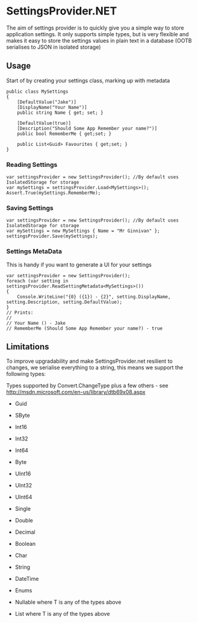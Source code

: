 # SettingsProvider.NET
The aim of settings provider is to quickly give you a simple way to store application settings. It only supports simple types, but is very flexible and makes it easy to store the settings values in plain text in a database (OOTB serialises to JSON in isolated storage)  

## Usage

Start of by creating your settings class, marking up with metadata

    public class MySettings
    {
        [DefaultValue("Jake")]
        [DisplayName("Your Name")]
        public string Name { get; set; }

        [DefaultValue(true)]
        [Description("Should Some App Remember your name?")]
        public bool RememberMe { get;set; }
		
		public List<Guid> Favourites { get;set; }
    }

### Reading Settings

    var settingsProvider = new SettingsProvider(); //By default uses IsolatedStorage for storage
    var mySettings = settingsProvider.Load<MySettings>();
    Assert.True(mySettings.RememberMe); 

### Saving Settings

    var settingsProvider = new SettingsProvider(); //By default uses IsolatedStorage for storage
    var mySettings = new MySettings { Name = "Mr Ginnivan" };
    settingsProvider.Save(mySettings);

### Settings MetaData
This is handy if you want to generate a UI for your settings

	var settingsProvider = new SettingsProvider();
	foreach (var setting in settingsProvider.ReadSettingMetadata<MySettings>())
	{
	    Console.WriteLine("{0} ({1}) - {2}", setting.DisplayName, setting.Description, setting.DefaultValue);
	}
	// Prints:
	//
	// Your Name () - Jake
	// RememberMe (Should Some App Remember your name?) - true

## Limitations

To improve upgradability and make SettingsProvider.net resilient to changes, we serialise everything to a string, this means we support the following types:

Types supported by Convert.ChangeType plus a few others - see http://msdn.microsoft.com/en-us/library/dtb69x08.aspx  

 - Guid
 - SByte   
 - Int16  
 - Int32  
 - Int64  
 - Byte  
 - UInt16  
 - UInt32  
 - UInt64  
 - Single  
 - Double  
 - Decimal  
 - Boolean  
 - Char  
 - String  
  
 - DateTime  
 - Enums  
 - Nullable<T> where T is any of the types above
 - List<T> where T is any of the types above
